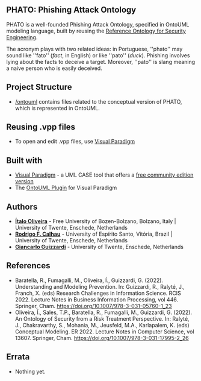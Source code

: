## PHATO: Phishing Attack Ontology

PHATO is a well-founded Phishing Attack Ontology, specified in OntoUML modeling language, built by reusing the [Reference Ontology for Security Engineering](https://github.com/unibz-core/security-ontology).

The acronym plays with two related ideas: in Portuguese, ''phato'' may sound like ''fato'' (_fact_, in English) or like ''pato'' (_duck_). Phishing involves lying about the facts to deceive a target. Moreover, ''pato'' is slang meaning a naive person who is easily deceived.

## Project Structure

* [/ontouml](/ontouml) contains files related to the conceptual version of PHATO, which is represented in OntoUML.

## Reusing .vpp files

* To open and edit .vpp files, use [Visual Paradigm](https://www.visual-paradigm.com)

## Built with

* [Visual Paradigm](https://www.visual-paradigm.com) - a UML CASE tool that offers a [free community edition version](https://www.visual-paradigm.com/download/community.jsp)
* The [OntoUML Plugin](https://github.com/OntoUML/ontouml-vp-plugin) for Visual Paradigm


## Authors

* **[Ítalo Oliveira](https://sites.google.com/view/italojsoliveira)** - Free University of Bozen-Bolzano, Bolzano, Italy | University of Twente, Enschede, Netherlands
* **[Rodrigo F. Calhau](https://people.utwente.nl/r.calhau)** - University of Espírito Santo, Vitória, Brazil | University of Twente, Enschede, Netherlands
* **[Giancarlo Guizzardi](https://people.utwente.nl/g.guizzardi)** - University of Twente, Enschede, Netherlands

## References

- Baratella, R., Fumagalli, M., Oliveira, Í., Guizzardi, G. (2022). Understanding and Modeling Prevention. In: Guizzardi, R., Ralyté, J., Franch, X. (eds) Research Challenges in Information Science. RCIS 2022. Lecture Notes in Business Information Processing, vol 446. Springer, Cham. https://doi.org/10.1007/978-3-031-05760-1_23
- Oliveira, Í., Sales, T.P., Baratella, R., Fumagalli, M., Guizzardi, G. (2022). An Ontology of Security from a Risk Treatment Perspective. In: Ralyté, J., Chakravarthy, S., Mohania, M., Jeusfeld, M.A., Karlapalem, K. (eds) Conceptual Modeling. ER 2022. Lecture Notes in Computer Science, vol 13607. Springer, Cham. https://doi.org/10.1007/978-3-031-17995-2_26

## Errata

- Nothing yet.
